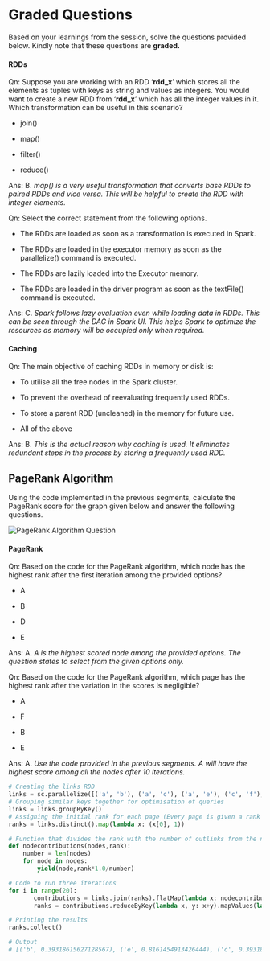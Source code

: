 # Graded Questions

Based on your learnings from the session, solve the questions provided below. Kindly note that these questions are **graded.**


#### RDDs

Qn: Suppose you are working with an RDD ‘**rdd_x**’ which stores all the elements as tuples with keys as string and values as integers. You would want to create a new RDD from ‘**rdd_x**’ which has all the integer values in it. Which transformation can be useful in this scenario?

- join()

- map()

- filter()

- reduce()

Ans: B. *map() is a very useful transformation that converts base RDDs to paired RDDs and vice versa. This will be helpful to create the RDD with integer elements.*


Qn: Select the correct statement from the following options.

- The RDDs are loaded as soon as a transformation is executed in Spark.

- The RDDs are loaded in the executor memory as soon as the parallelize() command is executed.

- The RDDs are lazily loaded into the Executor memory.

- The RDDs are loaded in the driver program as soon as the textFile() command is executed.

Ans: C. *Spark follows lazy evaluation even while loading data in RDDs. This can be seen through the DAG in Spark UI. This helps Spark to optimize the resources as memory will be occupied only when required.*


#### Caching

Qn: The main objective of caching RDDs in memory or disk is:

- To utilise all the free nodes in the Spark cluster. 

- To prevent the overhead of reevaluating frequently used RDDs.

- To store a parent RDD (uncleaned) in the memory for future use.

- All of the above

Ans: B. *This is the actual reason why caching is used. It eliminates redundant steps in the process by storing a frequently used RDD.*


## PageRank Algorithm

Using the code implemented in the previous segments, calculate the PageRank score for the graph given below and answer the following questions.

![PageRank Algorithm Question](https://i.ibb.co/FbQJs97/Page-Rank-Algorithm.jpg)


#### PageRank

Qn: Based on the code for the PageRank algorithm, which node has the highest rank after the first iteration among the provided options?

- A

- B

- D

- E

Ans: A. *A is the highest scored node among the provided options. The question states to select from the given options only.*


Qn: Based on the code for the PageRank algorithm, which page has the highest rank after the variation in the scores is negligible?

- A

- F

- B

- E

Ans: A. *Use the code provided in the previous segments. A will have the highest score among all the nodes after 10 iterations.*


```python
# Creating the links RDD
links = sc.parallelize([('a', 'b'), ('a', 'c'), ('a', 'e'), ('c', 'f'), ('d', 'e'), ('e', 'f'), ('e', 'd'), ('f', 'a')])
# Grouping similar keys together for optimisation of queries
links = links.groupByKey()
# Assigning the initial rank for each page (Every page is given a rank of 1)
ranks = links.distinct().map(lambda x: (x[0], 1))

# Function that divides the rank with the number of outlinks from the node
def nodecontributions(nodes,rank):
	number = len(nodes)
	for node in nodes:
		yield(node,rank*1.0/number)

# Code to run three iterations
for i in range(20):
       contributions = links.join(ranks).flatMap(lambda x: nodecontributions(x[1][0], x[1][1]))
       ranks = contributions.reduceByKey(lambda x, y: x+y).mapValues(lambda x: 0.85 * x + 0.15)

# Printing the results
ranks.collect()

# Output
# [('b', 0.39318615627128567), ('e', 0.8161454913426444), ('c', 0.39318615627128567), ('a', 0.8576007980885288), ('f', 0.831574315795278), ('d', 0.49715715421338447)]
```